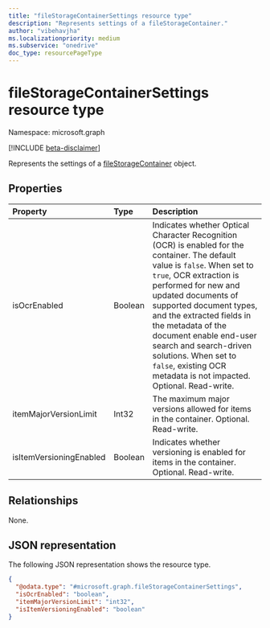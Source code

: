 ```yaml
---
title: "fileStorageContainerSettings resource type"
description: "Represents settings of a fileStorageContainer."
author: "vibehavjha"
ms.localizationpriority: medium
ms.subservice: "onedrive"
doc_type: resourcePageType
---
```


# fileStorageContainerSettings resource type

Namespace: microsoft.graph

[!INCLUDE [beta-disclaimer](../../includes/beta-disclaimer.md)] 

Represents the settings of a [fileStorageContainer](../resources/filestoragecontainer.md) object.


## Properties
|Property|Type|Description|
|:---|:---|:---|
|isOcrEnabled|Boolean|Indicates whether Optical Character Recognition (OCR) is enabled for the container. The default value is `false`. When set to `true`, OCR extraction is performed for new and updated documents of supported document types, and the extracted fields in the metadata of the document enable end-user search and search-driven solutions. When set to `false`, existing OCR metadata is not impacted. Optional. Read-write.|
|itemMajorVersionLimit|Int32|The maximum major versions allowed for items in the container. Optional. Read-write.|
|isItemVersioningEnabled|Boolean|Indicates whether versioning is enabled for items in the container. Optional. Read-write.|

## Relationships
None.

## JSON representation

The following JSON representation shows the resource type.


<!-- {
  "blockType": "resource",
  "@odata.type": "microsoft.graph.fileStorageContainerSettings"
}
-->
``` json
{
  "@odata.type": "#microsoft.graph.fileStorageContainerSettings",
  "isOcrEnabled": "boolean",
  "itemMajorVersionLimit": "int32",
  "isItemVersioningEnabled": "boolean"
}
```

